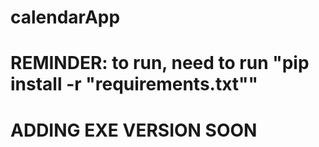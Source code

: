 # calendarApp
# REMINDER: to run, need to run "pip install -r "requirements.txt""
# ADDING EXE VERSION SOON
